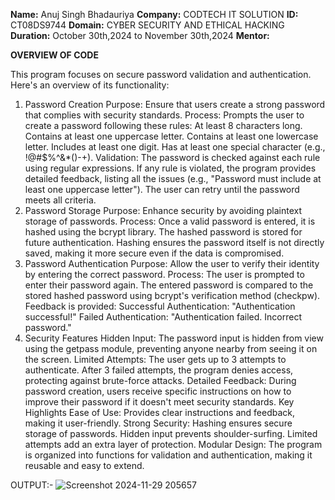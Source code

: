 **Name:** Anuj Singh Bhadauriya 
**Company:** CODTECH IT SOLUTION 
**ID:** CT08DS9744 
**Domain:** CYBER SECURITY AND ETHICAL HACKING  
**Duration:** October 30th,2024 to November 30th,2024 
**Mentor:** 

**OVERVIEW OF CODE**

This program focuses on secure password validation and authentication. Here's an overview of its functionality:

1. Password Creation
Purpose: Ensure that users create a strong password that complies with security standards.
Process:
Prompts the user to create a password following these rules:
At least 8 characters long.
Contains at least one uppercase letter.
Contains at least one lowercase letter.
Includes at least one digit.
Has at least one special character (e.g., !@#$%^&*()-+).
Validation:
The password is checked against each rule using regular expressions.
If any rule is violated, the program provides detailed feedback, listing all the issues (e.g., "Password must include at least one uppercase letter").
The user can retry until the password meets all criteria.
2. Password Storage
Purpose: Enhance security by avoiding plaintext storage of passwords.
Process:
Once a valid password is entered, it is hashed using the bcrypt library.
The hashed password is stored for future authentication.
Hashing ensures the password itself is not directly saved, making it more secure even if the data is compromised.
3. Password Authentication
Purpose: Allow the user to verify their identity by entering the correct password.
Process:
The user is prompted to enter their password again.
The entered password is compared to the stored hashed password using bcrypt's verification method (checkpw).
Feedback is provided:
Successful Authentication: "Authentication successful!"
Failed Authentication: "Authentication failed. Incorrect password."
4. Security Features
Hidden Input: The password input is hidden from view using the getpass module, preventing anyone nearby from seeing it on the screen.
Limited Attempts: The user gets up to 3 attempts to authenticate. After 3 failed attempts, the program denies access, protecting against brute-force attacks.
Detailed Feedback: During password creation, users receive specific instructions on how to improve their password if it doesn't meet security standards.
Key Highlights
Ease of Use: Provides clear instructions and feedback, making it user-friendly.
Strong Security:
Hashing ensures secure storage of passwords.
Hidden input prevents shoulder-surfing.
Limited attempts add an extra layer of protection.
Modular Design: The program is organized into functions for validation and authentication, making it reusable and easy to extend.

OUTPUT:-
![Screenshot 2024-11-29 205657](https://github.com/user-attachments/assets/5cd42fae-50ea-40c8-8e42-91eedce582f1)


